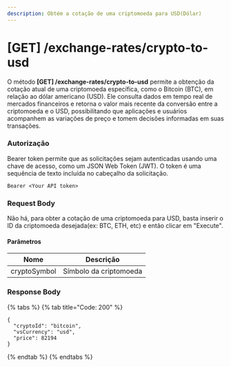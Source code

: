 ```yaml
---
description: Obtém a cotação de uma criptomoeda para USD(Dólar)
---
```


# \[GET] /exchange-rates/crypto-to-usd

O método **\[GET] /exchange-rates/crypto-to-usd** permite a obtenção da cotação atual de uma criptomoeda específica, como o Bitcoin (BTC), em relação ao dólar americano (USD). Ele consulta dados em tempo real de mercados financeiros e retorna o valor mais recente da conversão entre a criptomoeda e o USD, possibilitando que aplicações e usuários acompanhem as variações de preço e tomem decisões informadas em suas transações.

### Autorização

Bearer token permite que as solicitações sejam autenticadas usando uma chave de acesso, como um JSON Web Token (JWT). O token é uma sequência de texto incluída no cabeçalho da solicitação.

```
Bearer <Your API token>
```

### Request Body

Não há, para obter a cotação de uma criptomoeda para USD, basta inserir o ID da criptomoeda desejada(ex: BTC, ETH, etc) e então clicar em "Execute".

#### Parâmetros

| Nome         | Descrição              |
| ------------ | ---------------------- |
| cryptoSymbol | Símbolo da criptomoeda |

### Response Body

{% tabs %}
{% tab title="Code: 200" %}
```
{
  "cryptoId": "bitcoin",
  "vsCurrency": "usd",
  "price": 82194
}
```
{% endtab %}
{% endtabs %}
